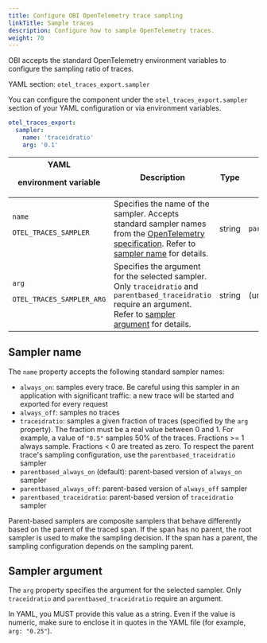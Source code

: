 ```yaml
---
title: Configure OBI OpenTelemetry trace sampling
linkTitle: Sample traces
description: Configure how to sample OpenTelemetry traces.
weight: 70
---
```


OBI accepts the standard OpenTelemetry environment variables to configure the
sampling ratio of traces.

YAML section: `otel_traces_export.sampler`

You can configure the component under the `otel_traces_export.sampler` section
of your YAML configuration or via environment variables.

```yaml
otel_traces_export:
  sampler:
    name: 'traceidratio'
    arg: '0.1'
```

| YAML<p>environment variable</p>       | Description                                                                                                                                                                                                                                                                   | Type   | Default                    |
| ------------------------------------- | ----------------------------------------------------------------------------------------------------------------------------------------------------------------------------------------------------------------------------------------------------------------------------- | ------ | -------------------------- |
| `name`<p>`OTEL_TRACES_SAMPLER`</p>    | Specifies the name of the sampler. Accepts standard sampler names from the [OpenTelemetry specification](/docs/languages/sdk-configuration/general/#otel_traces_sampler). Refer to [sampler name](#sampler-name) for details. | string | `parentbased_always_on`    |
| `arg`<p>`OTEL_TRACES_SAMPLER_ARG`</p> | Specifies the argument for the selected sampler. Only `traceidratio` and `parentbased_traceidratio` require an argument. Refer to [sampler argument](#sampler-argument) for details.                                          | string | (unset) |

## Sampler name

The `name` property accepts the following standard sampler names:

- `always_on`: samples every trace. Be careful using this sampler in an
  application with significant traffic: a new trace will be started and exported
  for every request
- `always_off`: samples no traces
- `traceidratio`: samples a given fraction of traces (specified by the `arg`
  property). The fraction must be a real value between 0 and 1. For example, a
  value of `"0.5"` samples 50% of the traces. Fractions >= 1 always sample.
  Fractions < 0 are treated as zero. To respect the parent trace's sampling
  configuration, use the `parentbased_traceidratio` sampler
- `parentbased_always_on` (default): parent-based version of `always_on` sampler
- `parentbased_always_off`: parent-based version of `always_off` sampler
- `parentbased_traceidratio`: parent-based version of `traceidratio` sampler

Parent-based samplers are composite samplers that behave differently based on
the parent of the traced span. If the span has no parent, the root sampler is
used to make the sampling decision. If the span has a parent, the sampling
configuration depends on the sampling parent.

## Sampler argument

The `arg` property specifies the argument for the selected sampler. Only
`traceidratio` and `parentbased_traceidratio` require an argument.

In YAML, you MUST provide this value as a string. Even if the value is numeric,
make sure to enclose it in quotes in the YAML file (for example, `arg: "0.25"`).
